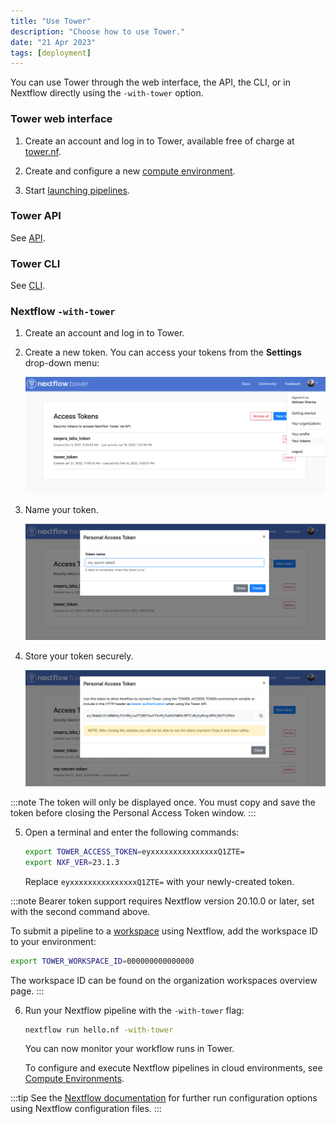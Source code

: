 ```yaml
---
title: "Use Tower"
description: "Choose how to use Tower."
date: "21 Apr 2023"
tags: [deployment]
---
```


You can use Tower through the web interface, the API, the CLI, or in Nextflow directly using the `-with-tower` option.

### Tower web interface

1. Create an account and log in to Tower, available free of charge at [tower.nf](https://cloud.tower.nf).

2. Create and configure a new [compute environment](../compute-envs/overview).

3. Start [launching pipelines](../launch/launchpad).

### Tower API

See [API](../api/overview).

### Tower CLI

See [CLI](../cli/overview).

### Nextflow `-with-tower`

1. Create an account and log in to Tower.

2. Create a new token. You can access your tokens from the **Settings** drop-down menu:

   ![](./_images/usage_create_token.png)

3. Name your token.

   ![](./_images/usage_name_token.png)

4. Store your token securely.

   ![](./_images/usage_token.png)

:::note
The token will only be displayed once. You must copy and save the token before closing the Personal Access Token window.
:::

5. Open a terminal and enter the following commands:

   ```bash
   export TOWER_ACCESS_TOKEN=eyxxxxxxxxxxxxxxxQ1ZTE=
   export NXF_VER=23.1.3
   ```

   Replace `eyxxxxxxxxxxxxxxxQ1ZTE=` with your newly-created token.

:::note
Bearer token support requires Nextflow version 20.10.0 or later, set with the second command above.

To submit a pipeline to a [workspace](./workspace) using Nextflow, add the workspace ID to your environment:

```bash
export TOWER_WORKSPACE_ID=000000000000000
```

The workspace ID can be found on the organization workspaces overview page.
:::

6. Run your Nextflow pipeline with the `-with-tower` flag:

   ```bash
   nextflow run hello.nf -with-tower
   ```

   You can now monitor your workflow runs in Tower.

   To configure and execute Nextflow pipelines in cloud environments, see [Compute Environments](../compute-envs/overview).

:::tip
See the [Nextflow documentation](https://www.nextflow.io/docs/latest/config.html?highlight=tower#scope-tower) for further run configuration options using Nextflow configuration files.
:::
